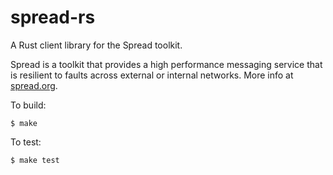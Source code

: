 # spread-rs

A Rust client library for the Spread toolkit.

Spread is a toolkit that provides a high performance messaging service
that is resilient to faults across external or internal networks. More
info at [spread.org](http://www.spread.org/).

To build:

    $ make

To test:

    $ make test
